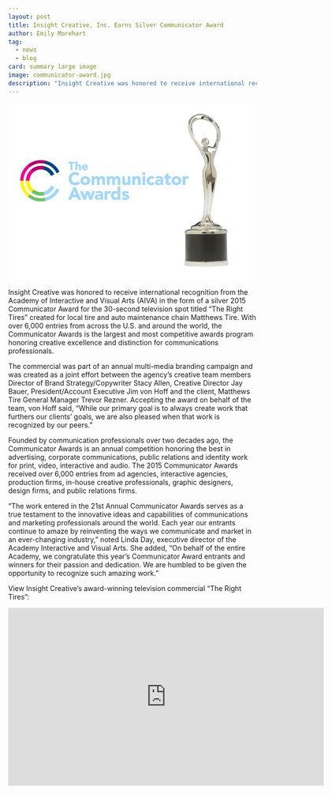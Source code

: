 ```yaml
---
layout: post
title: Insight Creative, Inc. Earns Silver Communicator Award
author: Emily Morehart
tag:
  - news
  - blog
card: summary large image
image: communicator-award.jpg
description: "Insight Creative was honored to receive international recognition from the Academy of Interactive and Visual Arts (AIVA) in the form of a silver 2015 Communicator Award."
---
```


![Communicator Award](/img/communicator-award.jpg)

Insight Creative was honored to receive international recognition from the Academy of Interactive and Visual Arts (AIVA) in the form of a silver 2015 Communicator Award for the 30-second television spot titled “The Right Tires” created for local tire and auto maintenance chain Matthews Tire. With over 6,000 entries from across the U.S. and around the world, the Communicator Awards is the largest and most competitive awards program honoring creative excellence and distinction for communications professionals.

The commercial was part of an annual multi-media branding campaign and was created as a joint effort between the agency’s creative team members Director of Brand Strategy/Copywriter Stacy Allen, Creative Director Jay Bauer, President/Account Executive Jim von Hoff and the client, Matthews Tire General Manager Trevor Rezner. Accepting the award on behalf of the team, von Hoff said, “While our primary goal is to always create work that furthers our clients’ goals, we are also pleased when that work is recognized by our peers.”

Founded by communication professionals over two decades ago, the Communicator Awards is an annual competition honoring the best in advertising, corporate communications, public relations and identity work for print, video, interactive and audio. The 2015 Communicator Awards received over 6,000 entries from ad agencies, interactive agencies, production firms, in-house creative professionals, graphic designers, design firms, and public relations firms.

“The work entered in the 21st Annual Communicator Awards serves as a true testament to the innovative ideas and capabilities of communications and marketing professionals around the world. Each year our entrants continue to amaze by reinventing the ways we communicate and market in an ever-changing industry,” noted Linda Day, executive director of the Academy Interactive and Visual Arts. She added, “On behalf of the entire Academy, we congratulate this year’s Communicator Award entrants and winners for their passion and dedication. We are humbled to be given the opportunity to recognize such amazing work.”

View Insight Creative’s award-winning television commercial “The Right Tires”:

<iframe width="640" height="360" src="https://www.youtube.com/embed/FZgdQvtaN_c?rel=0" frameborder="0" allowfullscreen></iframe>

